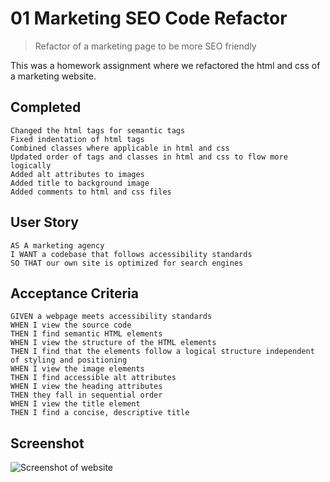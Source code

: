 # 01 Marketing SEO Code Refactor

> Refactor of a marketing page to be more SEO friendly

This was a homework assignment where we refactored the html and css of a marketing website. 

## Completed
```
Changed the html tags for semantic tags
Fixed indentation of html tags
Combined classes where applicable in html and css
Updated order of tags and classes in html and css to flow more logically
Added alt attributes to images
Added title to background image
Added comments to html and css files
```

## User Story

```
AS A marketing agency
I WANT a codebase that follows accessibility standards
SO THAT our own site is optimized for search engines
```

## Acceptance Criteria

```
GIVEN a webpage meets accessibility standards
WHEN I view the source code
THEN I find semantic HTML elements
WHEN I view the structure of the HTML elements
THEN I find that the elements follow a logical structure independent of styling and positioning
WHEN I view the image elements
THEN I find accessible alt attributes
WHEN I view the heading attributes
THEN they fall in sequential order
WHEN I view the title element
THEN I find a concise, descriptive title
```

## Screenshot
![Screenshot of website](https://github.com/ryangautier1/homework1/blob/master/Screenshot.PNG?raw=true)